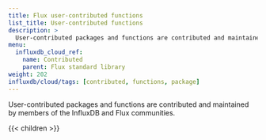 ```yaml
---
title: Flux user-contributed functions
list_title: User-contributed functions
description: >
  User-contributed packages and functions are contributed and maintained by members of the InfluxDB and Flux communities.
menu:
  influxdb_cloud_ref:
    name: Contributed
    parent: Flux standard library
weight: 202
influxdb/cloud/tags: [contributed, functions, package]
---
```


User-contributed packages and functions are contributed and maintained by members of the InfluxDB and Flux communities.

{{< children >}}
